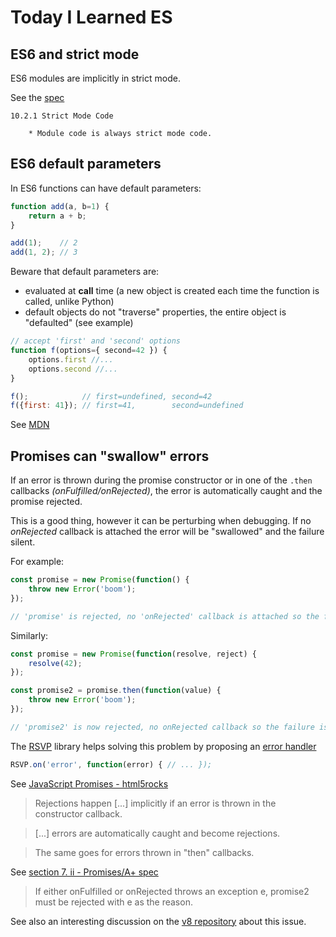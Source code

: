 # Today I Learned ES

## ES6 and strict mode

ES6 modules are implicitly in strict mode.

See the [spec](http://www.ecma-international.org/ecma-262/6.0/#sec-strict-mode-code)

    10.2.1 Strict Mode Code

        * Module code is always strict mode code.

## ES6 default parameters

In ES6 functions can have default parameters:

```javascript
function add(a, b=1) {
    return a + b;
}

add(1);    // 2
add(1, 2); // 3
```

Beware that default parameters are:

* evaluated at **call** time (a new object is created each time the function is called, unlike Python)
* default objects do not "traverse" properties, the entire object is "defaulted" (see example)

```javascript
// accept 'first' and 'second' options
function f(options={ second=42 }) {
    options.first //...
    options.second //...
}

f();            // first=undefined, second=42
f({first: 41}); // first=41,        second=undefined
```

See [MDN](https://developer.mozilla.org/en/docs/Web/JavaScript/Reference/Functions/default_parameters)

## Promises can "swallow" errors

If an error is thrown during the promise constructor or in one of the `.then`
callbacks *(onFulfilled/onRejected)*, the error is automatically caught and the
promise rejected.

This is a good thing, however it can be perturbing when debugging. If no *onRejected*
callback is attached the error will be "swallowed" and the failure silent.

For example:

```javascript
const promise = new Promise(function() {
    throw new Error('boom');
});

// 'promise' is rejected, no 'onRejected' callback is attached so the failure is silent
```

Similarly:

```javascript
const promise = new Promise(function(resolve, reject) {
    resolve(42);
});

const promise2 = promise.then(function(value) {
    throw new Error('boom');
});

// 'promise2' is now rejected, no onRejected callback so the failure is silent
```

The [RSVP](https://github.com/tildeio/rsvp.js) library helps solving this problem
by proposing an [error handler](https://github.com/tildeio/rsvp.js#error-handling)

```javascript
RSVP.on('error', function(error) { // ... });
```

See [JavaScript Promises - html5rocks](www.html5rocks.com/en/tutorials/es6/promises/)

> Rejections happen [...] implicitly if an error is thrown in the constructor callback.

> [...] errors are automatically caught and become rejections.

> The same goes for errors thrown in "then" callbacks.

See [section 7. ii - Promises/A+ spec](https://github.com/promises-aplus/promises-spec)

> If either onFulfilled or onRejected throws an exception e, promise2 must be rejected
  with e as the reason.

See also an interesting discussion on the [v8 repository](https://code.google.com/p/v8/issues/detail?id=3093) about this issue.
